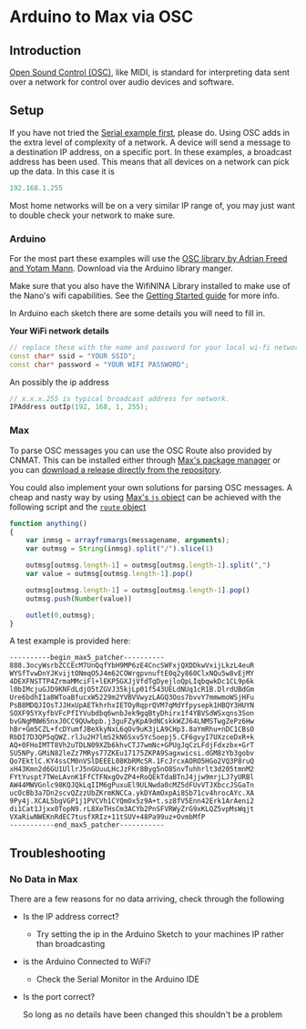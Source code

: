 # Arduino to Max via OSC

## Introduction

[Open Sound Control (OSC)](http://opensoundcontrol.org/introduction-osc), like MIDI, is standard for interpreting data sent over a network for control over audio devices and software.

## Setup

If you have not tried the [Serial example first](/examples/imu/imu_serial), please do. Using OSC adds in the extra level of complexity of a network. A device will send a message to a destination IP address, on a specific port. In these examples, a broadcast address has been used. This means that all devices on a network can pick up the data. In this case it is


```py
192.168.1.255
```

Most home networks will be on a very similar IP range of, you may just want to double check your network to make sure.

### Arduino

For the most part these examples will use the [OSC library by Adrian Freed and Yotam Mann](https://github.com/CNMAT/OSC). Download via the Arduino library manger.

Make sure that you also have the WifiNINA Library installed to make use of the Nano's wifi capabilities. See the [Getting Started guide](/getting-started.md#wifinina) for more info.

In Arduino each sketch there are some details you will need to fill in.

**Your WiFi network details**

```cpp
// replace these with the name and password for your local wi-fi network
const char* ssid = "YOUR SSID";
const char* password = "YOUR WIFI PASSWORD";
```

An possibly the ip address

```cpp
// x.x.x.255 is typical broadcast address for network.
IPAddress outIp(192, 168, 1, 255);
```


### Max

To parse OSC messages you can use the OSC Route also provided by CNMAT. This can be installed either through [Max's package manager](https://docs.cycling74.com/max8/vignettes/package_manager?q=package) or you can [download a release directly from the repository](https://github.com/CNMAT/CNMAT-odot/releases).

You could also implement your own solutions for parsing OSC messages. A cheap and nasty way by using [Max's `js` object](https://docs.cycling74.com/max8/refpages/js?q=js) can be achieved with the following script and the [`route` object](https://docs.cycling74.com/max8/refpages/route?q=route)

```js
function anything()
{
	var inmsg = arrayfromargs(messagename, arguments);
	var outmsg = String(inmsg).split("/").slice(1)

	outmsg[outmsg.length-1] = outmsg[outmsg.length-1].split(",")
	var value = outmsg[outmsg.length-1].pop()

	outmsg[outmsg.length-1] = outmsg[outmsg.length-1].pop()
	outmsg.push(Number(value))

	outlet(0,outmsg);
}
```

A test example is provided here:

```
----------begin_max5_patcher----------
888.3ocyWsrbZCCEcM7UnQqfYbH9MP6zE4CncSWFxjQXDDkwVxijLkzL4euR
WYSfTvwDnYJKvijtONmqO5J4m62COWrgpvnuftE0q2y860ClxNQu5w8vEjMY
4DEXFNSTTP4ZrmaMMciFl+lEKP5GXJjVfdTgDyejloQpLIqbqwkDc1CL9p6k
l0bIMcjuGJD9KNFdLdjO5tZGVJ35kjLp01f543UELdNUq1cR1B.DlrdUBdGm
Ure6bdhI1a8WToaBfucxW5229m2YVBVVwyzLAGQ3Oos7bvvY7mmwmoWSjHFu
PsB8MDQJIOsTJJHxUpAETkhrhxIETOyRqprQVM7qMdYfpysepk1HBQY3HUYN
SOXF95YXyfbVFcPfIYVubdbq6wnbJek9gqBtyDhirx1f4YBVSdWSxqns3Son
bvGNgMNW65nxJ0CC9QUwbpb.j3guFZyKpA9dNCskkWZJ64LNMSTwgZePz6Hw
hBr+Gm5CZL+fcDYumfJBeXkyNxL6qOv9uK3jLA9CHp3.8aYmRhu+nDC1CBsO
RbDI7D3QP5qQWZ.rlJu2H7lmS2kN6Sxv5YcSoepj5.CF6gvyI7UXzceDxR+k
AQ+0FHoIMTT8Vh2uTDLN09XZb6khvCTJ7wmNc+GPUgJqCzLFdjFdxzbx+GrT
SU5NPy.GMiN82leZz7MRys77ZKEu17175ZKPA9Sagxwicsi.dGM8zYb3gobv
Qo7EktlC.KY4ssCM0nVSlDEEEL08KbRMcSR.1FcJrcxAORO5HGo2VQ3P8ruQ
xH43Kmn2d6GU1UllrJ5nGUuuLHcJzFKr8Byg5nO8SnvTuhhrlt3d205tmnM2
FYtYuspt7TWeLAvnK1FfCTFNxgOvZP4+RoQEkTdaBTnJ4jjw9mrjLJ7yURBl
AW44MWVGnlc98KQJQkLqIIM6gPuxuEl9ULNwda0cMZ5dFUvVTJXbccJSGaTn
ucOcBb3a7Dn2scvQZzzUbZKrmKNCCa.ykDYAmOxpAi8Sb71cv4hrocAYc.XA
9Py4j.XCAL5bgVGP1j1PVCVh1CYQmOx5z9A+t.sz8fV5Enn42Erk1ArAeni2
di1Cat1Jjxx0TopN9.rL8XeTHsCm3ACYb2PnSFVRWyZrG9xKLQZ5vpMsWqjt
VXaRiwNWEKnRdEC7tusfXRIz+11tSUV+48Pa99uz+OvmbMfP
-----------end_max5_patcher-----------
```

## Troubleshooting

### No Data in Max

There are a few reasons for no data arriving, check through the following

- Is the IP address correct?
    - Try setting the ip in the Arduino Sketch to your machines IP rather than broadcasting
- is the Arduino Connected to WiFi?
    - Check the Serial Monitor in the Arduino IDE
- Is the port correct?

    So long as no details have been changed this shouldn't be a problem
